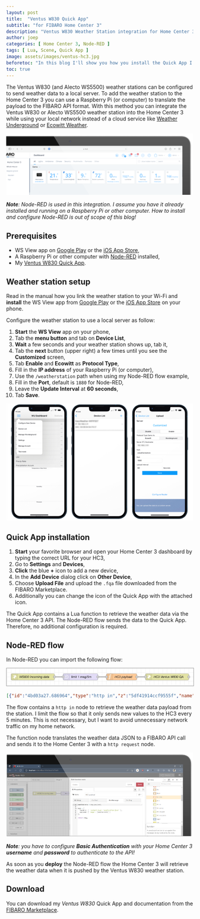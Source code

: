 ```yaml
---
layout: post
title:  "Ventus W830 Quick App"
subtitle: "for FIBARO Home Center 3"
description: "Ventus W830 Weather Station integration for Home Center 3"
author: joep
categories: [ Home Center 3, Node-RED ]
tags: [ Lua, Scene, Quick App ]
image: assets/images/ventus-hc3.jpg
beforetoc: "In this blog I'll show you how you install the Quick App I created to integrate your Ventus W830 weather station with your Home Center 3."
toc: true
---
```


The Ventus W830 (and Alecto WS5500) weather stations can be configured to send weather data to a local server. To add the weather station to the Home Center 3 you can use a Raspberry Pi (or computer) to translate the payload to the FIBARO API format. With this method you can integrate the Ventus W830 or Alecto WS5500 weather station into the Home Center 3 while using your local network instead of a cloud service like [Weather Underground](https://www.wunderground.com) or [Ecowitt Weather](https://www.ecowitt.net).

<p align="center"><img src="../assets/images/ventus-hc3bui.png" /></p>

***Note**: Node-RED is used in this integration. I assume you have it already installed and running on a Raspberry Pi or other computer. How to install and configure Node-RED is out of scope of this blog!*

## Prerequisites

- WS View app on [Google Play](https://play.google.com/store/apps/details?id=com.ost.wsview&hl=nl&gl=US) or the [iOS App Store](https://apps.apple.com/nl/app/ws-view/id1362944193),
- A Raspberry Pi or other computer with [Node-RED](https://nodered.org) installed,
- My [Ventus W830 Quick App](https://marketplace.fibaro.com/items/ventus-w830-weather-station).

## Weather station setup

Read in the manual how you link the weather station to your Wi-Fi and **install** the WS View app from [Google Play](https://play.google.com/store/apps/details?id=com.ost.wsview&hl=nl&gl=US) or the [iOS App Store](https://apps.apple.com/nl/app/ws-view/id1362944193) on your phone.

Configure the weather station to use a local server as follow:

1. **Start** the **WS View** app on your phone,
2. Tab the **menu button** and tab on **Device List**,
3. **Wait** a few seconds and your weather station shows up, tab it,
4. Tab the **next** button (upper right) a few times until you see the **Customized** screen,
5. Tab **Enable** and **Ecowitt** as **Protocol Type**,
6. Fill in the **IP address** of your Raspberry Pi (or computer),
7. Use the `/weatherstation` path when using my Node-RED flow example,
8. Fill in the **Port**, default is `1880` for Node-RED,
9. Leave the **Update Interval** at **60 seconds**,
10. Tab **Save**.

<p align="center"><img src="../assets/images/ventus-wsview.png" /></p>

## Quick App installation

1. **Start** your favorite browser and open your Home Center 3 dashboard by typing the correct URL for your HC3,
2. Go to **Settings** and **Devices**,
3. **Click** the blue **+** icon to add a new device,
4. In the **Add Device** dialog click on **Other Device**,
5. Choose **Upload File** and upload the `.fqa` file downloaded from the FIBARO Marketplace.
6. Additionally you can change the icon of the Quick App with the attached icon.

The Quick App contains a Lua function to retrieve the weather data via the Home Center 3 API. The Node-RED flow sends the data to the Quick App. Therefore, no additional configuration is required.

## Node-RED flow

In Node-RED you can import the following flow:

<p align="center"><img src="../assets/images/ventus-flow.jpg" style="border: 1px #999 solid" /></p>

```json
[{"id":"4bd03a27.686964","type":"http in","z":"5df41914ccf9555f","name":"WS830 incoming data","url":"/weatherstation","method":"post","upload":false,"swaggerDoc":"","x":140,"y":220,"wires":[["c81fb2783c57da97"]]},{"id":"c81fb2783c57da97","type":"delay","z":"5df41914ccf9555f","name":"","pauseType":"rate","timeout":"5","timeoutUnits":"minutes","rate":"1","nbRateUnits":"5","rateUnits":"minute","randomFirst":"1","randomLast":"5","randomUnits":"seconds","drop":true,"allowrate":false,"outputs":1,"x":360,"y":220,"wires":[["44d0fc53f3f75405"]]},{"id":"44d0fc53f3f75405","type":"function","z":"5df41914ccf9555f","name":"HC3 payload","func":"weatherdata = msg.payload;\n\nmsg = {\n  headers: { 'content-type':'application/json' },\n  payload: { 'args': [weatherdata] }\n};\n\nreturn msg;","outputs":1,"noerr":0,"initialize":"","finalize":"","libs":[],"x":550,"y":220,"wires":[["147e1206594b336b"]]},{"id":"147e1206594b336b","type":"http request","z":"5df41914ccf9555f","name":"HC3 Ventus W830 QA","method":"POST","ret":"txt","paytoqs":"ignore","url":"http://192.168.1.1/api/devices/200/action/data","tls":"","persist":false,"proxy":"","authType":"basic","senderr":false,"x":760,"y":220,"wires":[[]]}]
```

The flow contains a `http in` node to retrieve the weather data payload from the station. I limit the flow so that it only sends new values to the HC3 every 5 minutes. This is not necessary, but I want to avoid unnecessary network traffic on my home network.

The function node translates the weather data JSON to a FIBARO API call and sends it to the Home Center 3 with a `http request` node.

<p align="center"><img src="../assets/images/ventus-node-red.png" /></p>

***Note**: you have to configure **Basic Authentication** with your Home Center 3 **username** and **password** to authenticate to the API!*

As soon as you **deploy** the Node-RED flow the Home Center 3 will retrieve the weather data when it is pushed by the Ventus W830 weather station.

## Download

You can download my *Ventus W830* Quick App and documentation from the [FIBARO Marketplace](https://marketplace.fibaro.com/items/ventus-w830-weather-station).